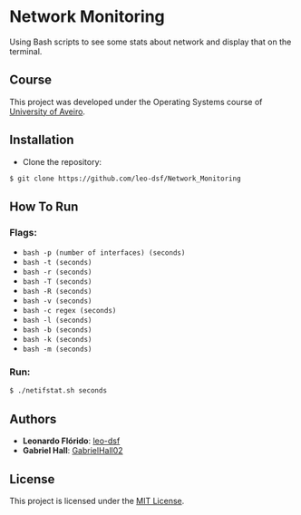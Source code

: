 # Network Monitoring
Using Bash scripts to see some stats about network and display that on the terminal.

## Course
This project was developed under the Operating Systems course of [University of Aveiro](https://www.ua.pt/).

## Installation
* Clone the repository:
```bash
$ git clone https://github.com/leo-dsf/Network_Monitoring
```

## How To Run
### Flags:
* ```bash -p (number of interfaces) (seconds)```
* ```bash -t (seconds)```
* ```bash -r (seconds)```
* ```bash -T (seconds)```
* ```bash -R (seconds)```
* ```bash -v (seconds)```
* ```bash -c regex (seconds)```
* ```bash -l (seconds)```
* ```bash -b (seconds)```
* ```bash -k (seconds)```
* ```bash -m (seconds)```

### Run:
```bash
$ ./netifstat.sh seconds
```

## Authors
* **Leonardo Flórido**: [leo-dsf](https://github.com/leo-dsf)
* **Gabriel Hall**: [GabrielHall02](https://github.com/GabrielHall02)

## License
This project is licensed under the [MIT License](LICENSE).

